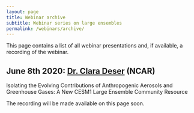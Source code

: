 ```yaml
---
layout: page
title: Webinar archive
subtitle: Webinar series on large ensembles
permalink: /webinars/archive/
---
```


This page contains a list of all webinar presentations and, if available, a recording of the webinar.


## June 8th 2020: [Dr. Clara Deser](http://www.cgd.ucar.edu/staff/cdeser/) (NCAR)

Isolating the Evolving Contributions of Anthropogenic Aerosols and Greenhouse Gases: A New CESM1 Large Ensemble Community Resource

The recording will be made available on this page soon.
